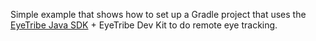 Simple example that shows how to set up a Gradle project that uses the [EyeTribe Java SDK](https://github.com/EyeTribe/tet-java-client) + EyeTribe Dev Kit to do remote eye tracking.   
